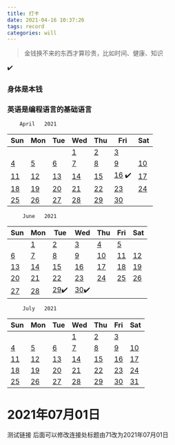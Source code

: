 ```yaml
---
title: 打卡
date: 2021-04-16 10:37:26
tags: record
categories: will
---
```


> 金钱换不来的东西才算珍贵，比如时间、健康、知识

✔️ 

### 身体是本钱

### 英语是编程语言的基础语言

        April   2021
Sun | Mon | Tue  | Wed | Thu | Fri | Sat
---| ---| ---| ---| ---| ---| ---|
  |  |  |  | [1](#41) | [2](#42) | [3](#43) |
 [4](#44) | [5](#45) | [6](#46) | [7](#47) | [8](#48) | [9](#49) | [10](#410) |
 [11](#411) | [12](#412) | [13](#413) | [14](#414) | [15](#415) | [16](#416) ✔️ | [17](#417) |
 [18](#418) | [19](#419) | [20](#420) | [21](#421) | [22](#422) | [23](#423) | [24](#424) |
 [25](#425) | [26](#426) | [27](#427) | [28](#428) | [29](#429) | [30](#430) |


         June   2021          
Sun | Mon | Tue  | Wed | Thu | Fri | Sat 
---| ---| ---| ---| ---| ---| ---|
  |  | [1](#61) | [2](#62) | [3](#63) | [4](#64) | [5](#65) |
 [6](#66) | [7](#67) | [8](#68) | [9](#69) | [10](#610) | [11](#611) | [12](#612) |
 [13](#613) | [14](#614) | [15](#615) | [16](#616) | [17](#617) | [18](#618) | [19](#619) |
 [20](#620) | [21](#621) | [22](#622) | [23](#623) | [24](#624) | [25](#625) | [26](#626) |
 [27](#627) | [28](#628) | [29](#629)✔️  | [30](#630)✔️  |

 
         July   2021          
Sun | Mon | Tue  | Wed | Thu | Fri | Sat 
---| ---| ---| ---| ---| ---| ---|
  |  |  |  | [1](#2021年07月01日) | [2](#72) | [3](#73) |
 [4](#74) | [5](#75) | [6](#76) | [7](#77) | [8](#78) | [9](#79) | [10](#710) |
 [11](#711) | [12](#712) | [13](#713) | [14](#714) | [15](#715) | [16](#716) | [17](#717) |
 [18](#718) | [19](#719) | [20](#720) | [21](#721) | [22](#722) | [23](#723) | [24](#724) |
 [25](#725) | [26](#726) | [27](#727) | [28](#728) | [29](#729) | [30](#730) | [31](#731) |

# 2021年07月01日
测试链接
后面可以修改连接处标题由71改为2021年07月01日

































